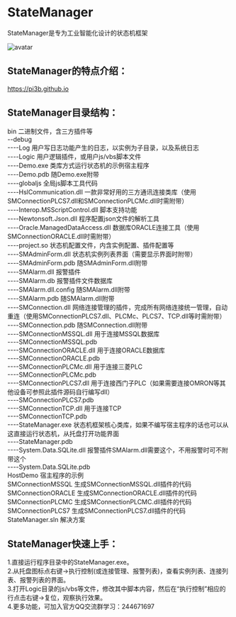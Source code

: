 # StateManager
StateManager是专为工业智能化设计的状态机框架

![avatar](favicon128.ico)

## StateManager的特点介绍：
https://pi3b.github.io

## StateManager目录结构：
bin 二进制文件，含三方插件等    
--debug    
----Log 用户写日志功能产生的日志，以实例为子目录，以及系统日志    
----Logic 用户逻辑插件，或用户js/vbs脚本文件    
----Demo.exe 类库方式运行状态机的示例宿主程序    
----Demo.pdb 随Demo.exe附带   
----globaljs 全局js脚本工具代码  
----HslCommunication.dll 一款非常好用的三方通讯连接类库（使用SMConnectionPLCS7.dll和SMConnectionPLCMc.dll时需附带）  
----Interop.MSScriptControl.dll 脚本支持功能  
----Newtonsoft.Json.dll 程序配置json文件的解析工具  
----Oracle.ManagedDataAccess.dll 数据库ORACLE连接工具（使用SMConnectionORACLE.dll时需附带）  
----project.so 状态机配置文件，内含实例配置、插件配置等  
----SMAdminForm.dll 状态机实例列表界面（需要显示界面时附带）  
----SMAdminForm.pdb 随SMAdminForm.dll附带  
----SMAlarm.dll 报警插件  
----SMAlarm.db  报警插件文件数据库  
----SMAlarm.dll.config 随SMAlarm.dll附带  
----SMAlarm.pdb  随SMAlarm.dll附带  
----SMConnection.dll  网络连接管理的插件，完成所有网络连接统一管理，自动重连（使用SMConnectionPLCS7.dll、PLCMc、PLCS7、TCP.dll等时需附带）  
----SMConnection.pdb  随SMConnection.dll附带  
----SMConnectionMSSQL.dll  用于连接MSSQL数据库  
----SMConnectionMSSQL.pdb  
----SMConnectionORACLE.dll 用于连接ORACLE数据库  
----SMConnectionORACLE.pdb  
----SMConnectionPLCMc.dll 用于连接三菱PLC  
----SMConnectionPLCMc.pdb  
----SMConnectionPLCS7.dll 用于连接西门子PLC（如果需要连接OMRON等其他设备可参照此插件源码自行编写dll）  
----SMConnectionPLCS7.pdb  
----SMConnectionTCP.dll  用于连接TCP  
----SMConnectionTCP.pdb  
----StateManager.exe  状态机框架核心类库，如果不编写宿主程序的话也可以从这直接运行状态机，从托盘打开功能界面  
----StateManager.pdb  
----System.Data.SQLite.dll  报警插件SMAlarm.dll需要这个，不用报警时可不附带这个  
----System.Data.SQLite.pdb  
HostDemo  宿主程序的示例  
SMConnectionMSSQL  生成SMConnectionMSSQL.dll插件的代码  
SMConnectionORACLE  生成SMConnectionORACLE.dll插件的代码  
SMConnectionPLCMC  生成SMConnectionPLCMC.dll插件的代码  
SMConnectionPLCS7  生成SMConnectionPLCS7.dll插件的代码  
StateManager.sln  解决方案  

## StateManager快速上手：
1.直接运行程序目录中的StateManager.exe。  
2.从托盘图标点右键->执行控制(或连接管理、报警列表)，查看实例列表、连接列表、报警列表的界面。  
3.打开Logic目录的js/vbs等文件，修改其中脚本内容，然后在“执行控制”相应的行点击右键->复位，观察执行效果。  
4.更多功能，可加入官方QQ交流群学习：244671697  


